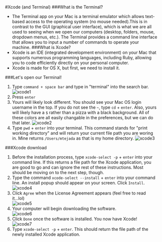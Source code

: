 #Xcode (and Terminal)
###What is the Terminal?
- The Terminal app on your Mac is a terminal emulator which allows text-based access to the operating system (no mouse needed).This is in contrast to the GUI (graphical user interface), which is what we are all used to seeing when we open our computers (desktop, folders, mouse, dropdown menus, etc.). The Terminal provides a command line interface that allows you to input a number of commands to operate your machine.
###What is Xcode?
- Xcode is an IDE (integrated development environment) on your Mac that supports numerous programming languages, including Ruby, allowing you to code efficiently directly on your personal computer.
- Xcode is made for OS X, but first, we need to install it.

###Let's open our Terminal!
1. Type `command + space bar` and type in "terminal" into the search bar.
![xcode1](http://i.imgur.com/DEtPYLa.png)
2. Press `enter`
3. Yours will likely look different. You should see your Mac OS login username in the top. If you do not see the `~`, type `cd` + `enter`. Also, yours will likely have a `$` rather than a pizza with a black background. All of these colors are all easily changable in the preferences, but we can do that later. 
![xcode2](http://i.imgur.com/0dgtLjo.png)
4. Type `pwd` + `enter` into your terminal. This command stands for "print working directory" and will return your current file path you are woring in. Mine returns `/Users/mtejada` as that is my home directory. 
![xcode3](http://i.imgur.com/0dgtLjo.png)

###Xcode download
1. Before the installation process, type `xcode-select -p` + `enter` into your command line. If this returns a file path for the Xcode application, you are good to go and can ignore the rest of these instructions. Most should be moving on to the next step, though.
2. Type the command `xcode-select --install` + `enter` into your command line. An install popup should appear on your screen. Click `Install`.  
![xcode4](http://i.imgur.com/0dgtLjo.png)  
3. Click `Agree` when the License Agreement appears (feel free to read it...lol)  
![xcode5](http://i.imgur.com/68JCQTz.png)  
4. Your computer will begin downloading the software.  
![xcode6](http://i.imgur.com/tRvdjUS.png)  
5. Click `Done` once the software is installed. You now have Xcode!  
![xcode7](http://i.imgur.com/X8yjDqB.png)  
6. Type `xcode-select -p` + `enter`. This should return the file path of the newly installed Xcode application.  


  
